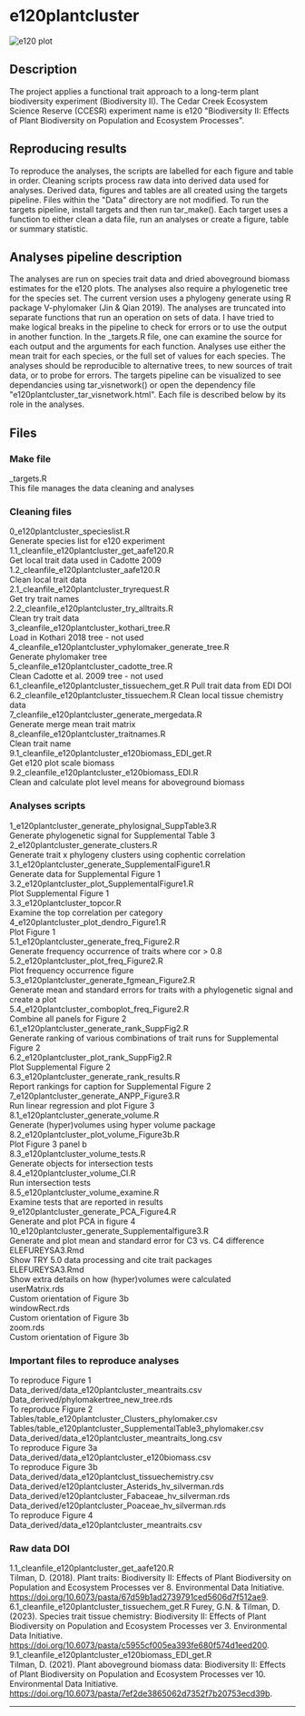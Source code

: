 # e120plantcluster

![e120 plot](FureyGN_e120plot.jpeg)

## Description

The project applies a functional trait approach to a long-term plant biodiversity experiment (Biodiversity II). The Cedar Creek Ecosystem Science Reserve (CCESR) experiment name is e120 "Biodiversity II:  Effects of Plant Biodiversity on Population and Ecosystem Processes".  

## Reproducing results 

To reproduce the analyses, the scripts are labelled for each figure and table in order. Cleaning scripts process raw data into derived data used for analyses. Derived data, figures and tables are all created using the targets pipeline. Files within the "Data" directory are not modified. To run the targets pipeline, install targets and then run tar_make(). Each target uses a function to either clean a data file, run an analyses or create a figure, table or summary statistic. 

## Analyses pipeline description

The analyses are run on species trait data and dried aboveground biomass estimates for the e120 plots. The analyses also require a phylogenetic tree for the species set. The current version uses a phylogeny generate using R package V-phylomaker (Jin & Qian 2019). The analyses are truncated into separate functions that run an operation on sets of data. I have tried to make logical breaks in the pipeline to check for errors or to use the output in another function. In the _targets.R file, one can examine the source for each output and the arguments for each function. Analyses use either the mean trait for each species, or the full set of values for each species. The analyses should be reproducible to alternative trees, to new sources of trait data, or to probe for errors. The targets pipeline can be visualized to see dependancies using tar_visnetwork() or open the dependency file "e120plantcluster_tar_visnetwork.html". Each file is described below by its role in the analyses.


## Files  

### Make file
_targets.R  
This file manages the data cleaning and analyses  

### Cleaning files  

0_e120plantcluster_specieslist.R  
Generate species list for e120 experiment  
1.1_cleanfile_e120plantcluster_get_aafe120.R  
Get local trait data used in Cadotte 2009  
1.2_cleanfile_e120plantcluster_aafe120.R  
Clean local trait data   
2.1_cleanfile_e120plantcluster_tryrequest.R  
Get try trait names   
2.2_cleanfile_e120plantcluster_try_alltraits.R  
Clean try trait data   
3_cleanfile_e120plantcluster_kothari_tree.R  
Load in Kothari 2018 tree - not used   
4_cleanfile_e120plantcluster_vphylomaker_generate_tree.R  
Generate phylomaker tree   
5_cleanfile_e120plantcluster_cadotte_tree.R  
Clean Cadotte et al. 2009 tree - not used  
6.1_cleanfile_e120plantcluster_tissuechem_get.R
Pull trait data from EDI DOI
6.2_cleanfile_e120plantcluster_tissuechem.R
Clean local tissue chemistry data  
7_cleanfile_e120plantcluster_generate_mergedata.R  
Generate merge mean trait matrix   
8_cleanfile_e120plantcluster_traitnames.R  
Clean trait name   
9.1_cleanfile_e120plantcluster_e120biomass_EDI_get.R  
Get e120 plot scale biomass   
9.2_cleanfile_e120plantcluster_e120biomass_EDI.R  
Clean and calculate plot level means for aboveground biomass  
### Analyses scripts  
  
1_e120plantcluster_generate_phylosignal_SuppTable3.R    
Generate phylogenetic signal for Supplemental Table 3    
2_e120plantcluster_generate_clusters.R    
Generate trait x phylogeny clusters using cophentic correlation      
3.1_e120plantcluster_generate_SupplementalFigure1.R    
Generate data for Supplemental Figure 1      
3.2_e120plantcluster_plot_SupplementalFigure1.R    
Plot Supplemental Figure 1   
3.3_e120plantcluster_topcor.R    
Examine the top correlation per category      
4_e120plantcluster_plot_dendro_Figure1.R    
Plot Figure 1       
5.1_e120plantcluster_generate_freq_Figure2.R    
Generate frequency occurrence of traits where cor > 0.8    
5.2_e120plantcluster_plot_freq_Figure2.R    
Plot frequency occurrence figure    
5.3_e120plantcluster_generate_fgmean_Figure2.R    
Generate mean and standard errors for traits with a phylogenetic signal and create a plot    
5.4_e120plantcluster_comboplot_freq_Figure2.R    
Combine all panels for Figure 2    
6.1_e120plantcluster_generate_rank_SuppFig2.R    
Generate ranking of various combinations of trait runs for Supplemental Figure 2    
6.2_e120plantcluster_plot_rank_SuppFig2.R    
Plot Supplemental Figure 2    
6.3_e120plantcluster_generate_rank_results.R    
Report rankings for caption for Supplemental Figure 2      
7_e120plantcluster_generate_ANPP_Figure3.R  
Run linear regression and plot Figure 3  
8.1_e120plantcluster_generate_volume.R  
Generate (hyper)volumes using hyper volume package    
8.2_e120plantcluster_plot_volume_Figure3b.R  
Plot Figure 3 panel b    
8.3_e120plantcluster_volume_tests.R  
Generate objects for intersection tests     
8.4_e120plantcluster_volume_CI.R  
Run intersection tests     
8.5_e120plantcluster_volume_examine.R  
Examine tests that are reported in results     
9_e120plantcluster_generate_PCA_Figure4.R  
Generate and plot PCA in figure 4  
10_e120plantcluster_generate_Supplementalfigure3.R  
Generate and plot mean and standard error for C3 vs. C4 difference  
ELEFUREYSA3.Rmd    
Show TRY 5.0 data processing and cite trait packages  
ELEFUREYSA3.Rmd    
Show extra details on how (hyper)volumes were calculated    
userMatrix.rds  
Custom orientation of Figure 3b    
windowRect.rds  
Custom orientation of Figure 3b    
zoom.rds  
Custom orientation of Figure 3b    

### Important files to reproduce analyses  
  
To reproduce Figure 1  
Data_derived/data_e120plantcluster_meantraits.csv
Data_derived/phylomakertree_new_tree.rds  
To reproduce Figure 2  
Tables/table_e120plantcluster_Clusters_phylomaker.csv
Tables/table_e120plantcluster_SupplementalTable3_phylomaker.csv
Data_derived/data_e120plantcluster_meantraits_long.csv  
To reproduce Figure 3a  
Data_derived/data_e120plantcluster_e120biomass.csv  
To reproduce Figure 3b  
Data_derived/data_e120plantclust_tissuechemistry.csv
Data_derived/e120plantcluster_Asterids_hv_silverman.rds
Data_derived/e120plantcluster_Fabaceae_hv_silverman.rds
Data_derived/e120plantcluster_Poaceae_hv_silverman.rds  
To reproduce Figure 4  
Data_derived/data_e120plantcluster_meantraits.csv

### Raw data DOI
1.1_cleanfile_e120plantcluster_get_aafe120.R  
Tilman, D. (2018). Plant traits: Biodiversity II: Effects of Plant Biodiversity on Population and Ecosystem Processes ver 8. Environmental Data Initiative. https://doi.org/10.6073/pasta/67d59b1ad2739791ced5606d7f512ae9.  
6.1_cleanfile_e120plantcluster_tissuechem_get.R
Furey, G.N. & Tilman, D. (2023). Species trait tissue chemistry: Biodiversity II: Effects of Plant Biodiversity on Population and Ecosystem Processes ver 3. Environmental Data Initiative. https://doi.org/10.6073/pasta/c5955cf005ea393fe680f574d1eed200.  
9.1_cleanfile_e120plantcluster_e120biomass_EDI_get.R  
Tilman, D. (2021). Plant aboveground biomass data: Biodiversity II: Effects of Plant Biodiversity on Population and Ecosystem Processes ver 10. Environmental Data Initiative. https://doi.org/10.6073/pasta/7ef2de3865062d7352f7b20753ecd39b.  


---